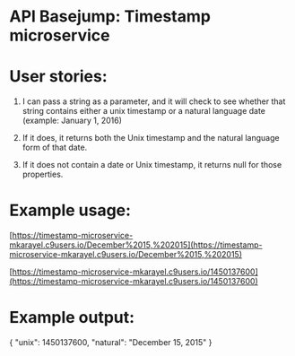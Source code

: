 # API Basejump: Timestamp microservice

# User stories:

1. I can pass a string as a parameter, and it will check to see whether that string contains either a unix timestamp or a natural language date (example: January 1, 2016)

2. If it does, it returns both the Unix timestamp and the natural language form of that date.

3. If it does not contain a date or Unix timestamp, it returns null for those properties.

# Example usage:

[https://timestamp-microservice-mkarayel.c9users.io/December%2015,%202015](https://timestamp-microservice-mkarayel.c9users.io/December%2015,%202015)

[https://timestamp-microservice-mkarayel.c9users.io/1450137600](https://timestamp-microservice-mkarayel.c9users.io/1450137600)

# Example output:

{ "unix": 1450137600, "natural": "December 15, 2015" }